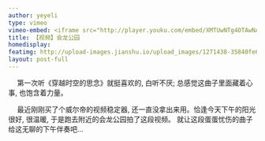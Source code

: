 ```yaml
---
author: yeyeli
type: vimeo
vimeo-embed: <iframe src="http://player.youku.com/embed/XMTUwNTg4OTAwNA==" webkitallowfullscreen mozallowfullscreen allowfullscreen></iframe>
title: 【视频】会龙公园
homedisplay:
featimg: http://upload-images.jianshu.io/upload_images/1271438-35840fe6a0be9ad6.jpg?imageMogr2/auto-orient/strip%7CimageView2/2/w/1240
layout: post-full
---
```


&emsp; 第一次听《穿越时空的思念》就挺喜欢的, 白听不厌; 总感觉这曲子里面藏着心事, 也饱含着力量。

&emsp; 最近刚刚买了个威尔帝的视频稳定器, 还一直没拿出来用。恰逢今天下午的阳光很好, 很温暖, 于是跑去附近的会龙公园拍了这段视频。
就让这段蛋蛋忧伤的曲子给这无聊的下午伴奏吧...